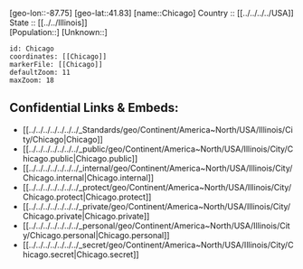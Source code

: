 ﻿---
location: [41.83,-87.75] 
mapzoom: [7,12] 
mapmarker: city 
type: City
tags:
- geo/City


SpocWebEntityId: 29585
isDeleted: false
confidential: public

---
[geo-lon::-87.75] 
[geo-lat::41.83] 
[name::Chicago] 
Country :: [[../../../../USA]]  
State :: [[../../Illinois]]  
[Population::] 
[Unknown::] 


```leaflet
id: Chicago
coordinates: [[Chicago]] 
markerFile: [[Chicago]] 
defaultZoom: 11 
maxZoom: 18
```


## Confidential Links & Embeds: 
- [[../../../../../../../_Standards/geo/Continent/America~North/USA/Illinois/City/Chicago|Chicago]] 
- [[../../../../../../../_public/geo/Continent/America~North/USA/Illinois/City/Chicago.public|Chicago.public]] 
- [[../../../../../../../_internal/geo/Continent/America~North/USA/Illinois/City/Chicago.internal|Chicago.internal]] 
- [[../../../../../../../_protect/geo/Continent/America~North/USA/Illinois/City/Chicago.protect|Chicago.protect]] 
- [[../../../../../../../_private/geo/Continent/America~North/USA/Illinois/City/Chicago.private|Chicago.private]] 
- [[../../../../../../../_personal/geo/Continent/America~North/USA/Illinois/City/Chicago.personal|Chicago.personal]] 
- [[../../../../../../../_secret/geo/Continent/America~North/USA/Illinois/City/Chicago.secret|Chicago.secret]] 
